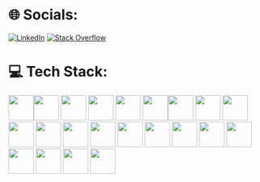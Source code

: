 # 🌐 Socials:
[![LinkedIn](https://img.shields.io/badge/LinkedIn-%230077B5.svg?logo=linkedin&logoColor=white)](https://linkedin.com/in/https://www.linkedin.com/in/reda-mountassir/) [![Stack Overflow](https://img.shields.io/badge/-Stackoverflow-FE7A16?logo=stack-overflow&logoColor=white)](https://stackoverflow.com/users/https://stackoverflow.com/users/20779589/redtius) 

# 💻 Tech Stack:
<img src="https://cdn.jsdelivr.net/gh/devicons/devicon/icons/html5/html5-original.svg" height="50" width="auto" /><img src="https://cdn.jsdelivr.net/gh/devicons/devicon/icons/css3/css3-original.svg" height="50" width="auto" />
            <img src="https://cdn.jsdelivr.net/gh/devicons/devicon@latest/icons/tailwindcss/tailwindcss-original.svg" height="50" width="auto" />
          <img src="https://cdn.jsdelivr.net/gh/devicons/devicon/icons/javascript/javascript-original.svg" height="50" width="auto" />
<img src="https://cdn.jsdelivr.net/gh/devicons/devicon/icons/typescript/typescript-original.svg" height="50" width="auto" />
<img src="https://cdn.jsdelivr.net/gh/devicons/devicon/icons/c/c-original.svg" height="50" width="auto" /><img src="https://cdn.jsdelivr.net/gh/devicons/devicon/icons/cplusplus/cplusplus-original.svg" height="50" width="auto" />
<img src="https://cdn.jsdelivr.net/gh/devicons/devicon@latest/icons/csharp/csharp-original.svg" height="50" width="auto" />
<img src="https://cdn.jsdelivr.net/gh/devicons/devicon/icons/java/java-original.svg" height="50" width="auto" />
<img src="https://cdn.jsdelivr.net/gh/devicons/devicon/icons/git/git-original.svg" height="50" width="auto" />
<img src="https://cdn.jsdelivr.net/gh/devicons/devicon/icons/angularjs/angularjs-original.svg" height="50" width="auto" />
  <img src="https://cdn.jsdelivr.net/gh/devicons/devicon@latest/icons/dot-net/dot-net-original-wordmark.svg" height="50" width="auto" />
 <img src="https://cdn.jsdelivr.net/gh/devicons/devicon/icons/docker/docker-original-wordmark.svg" height="50" width="auto" />
 <img src="https://cdn.jsdelivr.net/gh/devicons/devicon/icons/amazonwebservices/amazonwebservices-original-wordmark.svg" height="50" width="auto" />
 <img src="https://cdn.jsdelivr.net/gh/devicons/devicon/icons/linux/linux-original.svg" height="50" width="auto" />
 <img src="https://cdn.jsdelivr.net/gh/devicons/devicon@latest/icons/bash/bash-original.svg" height="50" width="auto"/>
 <img src="https://cdn.jsdelivr.net/gh/devicons/devicon@latest/icons/githubactions/githubactions-plain.svg" height="50" width="auto"/>
<img src="https://cdn.jsdelivr.net/gh/devicons/devicon@latest/icons/terraform/terraform-original.svg" height="50" width="auto" />
<img src="https://cdn.jsdelivr.net/gh/devicons/devicon@latest/icons/python/python-original.svg" height="50" width="auto" />
<img src="https://cdn.jsdelivr.net/gh/devicons/devicon@latest/icons/tensorflow/tensorflow-original.svg" height="50" width="auto" />
<img src="https://cdn.jsdelivr.net/gh/devicons/devicon@latest/icons/keras/keras-original.svg" height="50" width="auto"/>
<img src="https://cdn.jsdelivr.net/gh/devicons/devicon@latest/icons/flask/flask-original.svg" height="50" width="auto"/>
